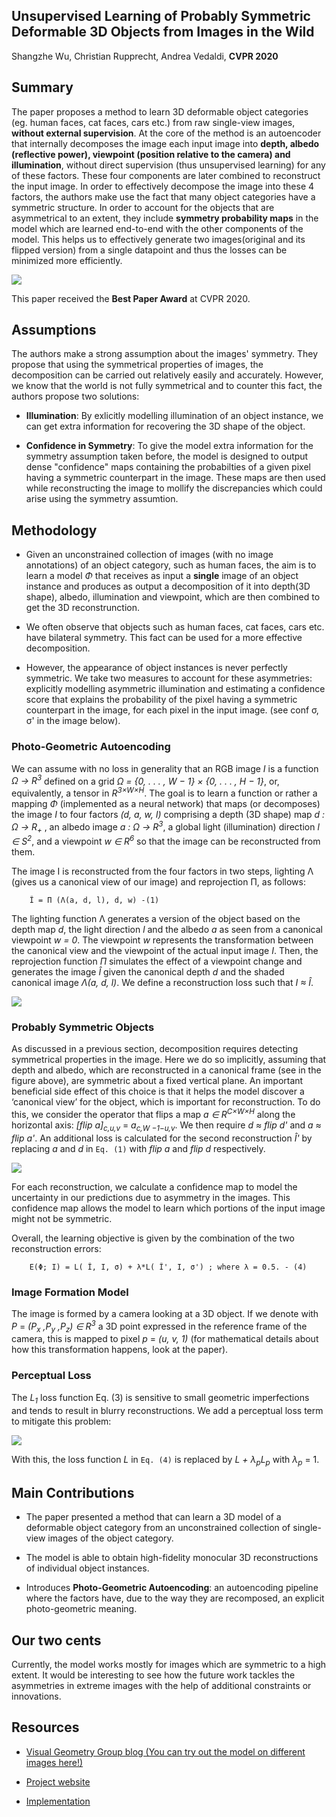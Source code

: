 ## Unsupervised Learning of Probably Symmetric Deformable 3D Objects from Images in the Wild

Shangzhe Wu, Christian Rupprecht, Andrea Vedaldi, **CVPR 2020**

## Summary

The paper proposes a method to learn 3D deformable object categories (eg. human faces, cat faces, cars etc.) from raw single-view images, **without external supervision**. At the core of the method is an autoencoder that internally decomposes the image each input image into **depth, albedo (reflective power), viewpoint (position relative to the camera) and illumination**, without direct supervision (thus unsupervised learning) for any of these factors. These four components are later combined to reconstruct the input image. In order to effectively decompose the image into these 4 factors, the authors make use the fact that many object categories have a symmetric structure. In order to account for the objects that are asymmetrical to an extent, they include **symmetry probability maps** in the model which are learned end-to-end with the other components of the model. This helps us to effectively generate two images(original and its flipped version) from a single datapoint and thus the losses can be minimized more efficiently. 

<img src='../images/unsupervised_deformable_3D_summary.png'>

This paper received the **Best Paper Award** at CVPR 2020. 

## Assumptions

The authors make a strong assumption about the images' symmetry. They propose that using the symmetrical properties of images, the decomposition can be carried out relatively easily and accurately. However, we know that the world is not fully symmetrical and to counter this fact, the authors propose two solutions:

- **Illumination**: By exlicitly modelling illumination of an object instance, we can get extra information for recovering the 3D shape of the object. 

- **Confidence in Symmetry**: To give the model extra information for the symmetry assumption taken before, the model is designed to output dense "confidence" maps containing the probabilties of a given pixel having a symmetric counterpart in the image. These maps are then used while reconstructing the image to mollify the discrepancies which could arise using the symmetry assumtion.

## Methodology    

- Given an unconstrained collection of images (with no image annotations) of an object category, such as human faces, the aim is to learn a model *Φ* that receives as input a **single** image of an object instance and produces as output a decomposition of it into depth(3D shape), albedo, illumination and viewpoint, which are then combined to get the 3D reconstrunction. 

- We often observe that objects such as human faces, cat faces, cars etc. have bilateral symmetry. This fact can be used for a more effective decomposition. 

- However, the appearance of object instances is never perfectly symmetric. We take two measures to account for these asymmetries: explicitly modelling asymmetric illumination and estimating a confidence score that explains the probability of the pixel having a symmetric counterpart in the image, for each pixel in the input image. (see conf σ, σ' in the image below).

### Photo-Geometric Autoencoding

We can assume with no loss in generality that an RGB image *I* is a function *Ω → R<sup>3</sup>* defined on a grid *Ω = {0, . . . , W − 1} × {0, . . . , H − 1}*, or, equivalently, a tensor in *R<sup>3×W×H</sup>*. The goal is to learn a function or rather a mapping *Φ* (implemented as a neural network) that maps (or decomposes) the image *I* to four factors *(d, a, w, l)* comprising a depth (3D shape) map *d : Ω → R<sub>+</sub>* , an albedo image *a : Ω → R<sup>3</sup>*, a global light (illumination) direction *l ∈ S<sup>2</sup>*, and a viewpoint *w ∈ R<sup>6</sup>* so that the image can be reconstructed from them.

The image I is reconstructed from the four factors in two steps, lighting Λ (gives us a canonical view of our image) and reprojection Π, as follows:
        
        Î = Π (Λ(a, d, l), d, w) -(1)

The lighting function Λ generates a version of the object based on the depth map *d*, the light direction *l* and the albedo *a* as seen from a canonical viewpoint *w = 0*. The viewpoint *w* represents the transformation between the canonical view and the viewpoint of the actual input image *I*. Then, the reprojection function *Π* simulates the effect of a viewpoint change and generates the image *Î* given the canonical depth *d* and the shaded canonical image *Λ(a, d, l)*. We define a reconstruction loss such that *I ≈ Î*.

<img src='../images/unsupervised_deformable_3D.png'>

### Probably Symmetric Objects

As discussed in a previous section, decomposition requires detecting symmetrical properties in the image. Here we do so implicitly, assuming that depth and albedo, which are reconstructed in a canonical frame (see in the figure above), are symmetric about a fixed vertical plane. An important beneficial side effect of this choice is that it helps the model discover a ‘canonical view’ for the object, which is important for reconstruction. To do this, we consider the operator that flips a map *a ∈ R<sup>C×W×H</sup>* along the horizontal axis: *[flip a]<sub>c,u,v</sub>* = *a<sub>c,W −1−u,v</sub>*. We then require *d ≈ flip d'* and *a ≈ flip a'*. An additional loss is calculated for the second reconstruction *Î'* by replacing *a* and *d* in `Eq. (1)` with *flip a* and *flip d* respectively.

<img src='../images/unsupervised_deformable_3D_loss.png'>

For each reconstruction, we calculate a confidence map to model the uncertainty in our predictions due to asymmetry in the images. This confidence map allows the model to learn which portions of the input image might not be symmetric.

Overall, the learning objective is given by the combination of the two reconstruction errors:
        
        E(Φ; I) = L( Î, I, σ) + λ*L( Î', I, σ') ; where λ = 0.5. - (4)

### Image Formation Model

The image is formed by a camera looking at a 3D object. If we denote with *P* = *(P<sub>x</sub> ,P<sub>y</sub> ,P<sub>z</sub>) ∈ R<sup>3</sup>* a 3D point expressed in the reference frame of the camera, this is mapped to pixel *p* = *(u, v, 1)* (for mathematical details about how this transformation happens, look at the paper).

### Perceptual Loss

The *L<sub>1</sub>* loss function Eq. (3) is sensitive to small geometric imperfections and tends to result in blurry reconstructions. We add a perceptual loss term to mitigate this problem:

<img src='../images/unsupervised_deformable_3D_perceptual_loss.png'>

With this, the loss function *L* in `Eq. (4)` is replaced by *L + λ<sub>p</sub>L<sub>p</sub>* with *λ<sub>p</sub>* = 1.

## Main Contributions

- The paper presented a method that can learn a 3D model of a deformable object category from an unconstrained collection of single-view images of the object category.

- The model is able to obtain high-fidelity monocular 3D reconstructions of individual object instances.

- Introduces **Photo-Geometric Autoencoding**: an autoencoding pipeline where the factors have, due to the way they are recomposed, an explicit photo-geometric meaning.

## Our two cents

Currently, the model works mostly for images which are symmetric to a high extent. It would be interesting to see how the future work tackles the asymmetries in extreme images with the help of additional constraints or innovations.

## Resources

- [Visual Geometry Group blog (You can try out the model on different images here!)](http://www.robots.ox.ac.uk/~vgg/blog/unsupervised-learning-of-probably-symmetric-deformable-3d-objects-from-images-in-the-wild.html?image=021_paint&type=human)

- [Project website](https://elliottwu.com/projects/unsup3d/)

- [Implementation](https://github.com/elliottwu/unsup3d)
